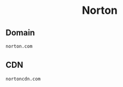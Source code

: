 


<h1 align="center">Norton</h1>  


## Domain


```html
norton.com
```  


## CDN


```html
nortoncdn.com
```  

<br>
